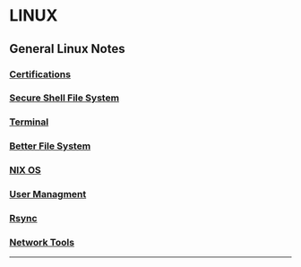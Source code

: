 # LINUX
## General Linux Notes

### [Certifications](Certs/index.md)
### [Secure Shell File System](sshfs.md)
### [Terminal](Terminal/index.md)
### [Better File System](btrfs.md)
### [NIX OS](NIX.md)
### [User Managment](Users.md)
### [Rsync](Rsync.md)
### [Network Tools](NetworkTools.md)
---